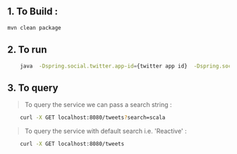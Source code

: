 ## 1. To Build : 
```sh
mvn clean package
```
## 2. To run
```sh
    java  -Dspring.social.twitter.app-id={twitter app id}  -Dspring.social.twitter.app-secret={twitter secret}  -jar grid-reactive-1.0.0.jar
```    
## 3. To query
> To query the service we can pass a search string : 
```sh
    curl -X GET localhost:8080/tweets?search=scala
```
    
> To query the service with default search i.e. 'Reactive' : 
```sh
    curl -X GET localhost:8080/tweets
```
